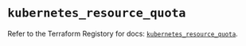 # `kubernetes_resource_quota`

Refer to the Terraform Registory for docs: [`kubernetes_resource_quota`](https://registry.terraform.io/providers/hashicorp/kubernetes/2.24.0/docs/resources/resource_quota).
